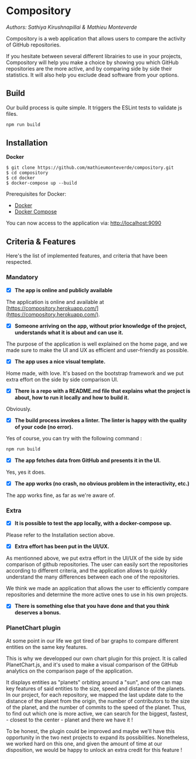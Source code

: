 # Compository

*Authors: Sathiya Kirushnapillai & Mathieu Monteverde*

Compository is a web application that allows users to compare the activity of GitHub repositories.

If you hesitate between several different librairies to use in your projects, Compository will
help you make a choice by showing you which GitHub repositories are the more active, and by comparing
side by side their statistics. It will also help you exclude dead software from your options.

## Build

Our build process is quite simple. It triggers the ESLint tests to validate js files.

```bash
npm run build
```


## Installation

**Docker**

```
$ git clone https://github.com/mathieumonteverde/compository.git
$ cd compository
$ cd docker
$ docker-compose up --build
```

Prerequisites for Docker:
+ [Docker](https://www.docker.com/get-docker)
+ [Docker Compose](https://docs.docker.com/compose/install/)

You can now access to the application via: [http://localhost:9090](http://localhost:9090)

## Criteria & Features

Here's the list of implemented features, and criteria that have been respected.

### Mandatory 
- [x] **The app is online and publicly available**

The application is online and available at [https://compository.herokuapp.com/](https://compository.herokuapp.com/).


- [x] **Someone arriving on the app, without prior knowledge of the project, understands what it is about and can use it.**

The purpose of the application is well explained on the home page, and we made sure to make the UI and UX as efficient and user-friendly as possible.


- [x] **The app uses a nice visual template.**

Home made, with love. It's based on the bootstrap framework and we put extra effort on the side by side comparison UI.


- [x] **There is a repo with a README.md file that explains what the project is about, how to run it locally and how to build it.**

Obviously.


- [x] **The build process invokes a linter. The linter is happy with the quality of your code (no error).**

Yes of course, you can try with the following command :

```bash
npm run build
```


- [x] **The app fetches data from GitHub and presents it in the UI.**

Yes, yes it does.


- [x] **The app works (no crash, no obvious problem in the interactivity, etc.)**

The app works fine, as far as we're aware of.


### Extra 

- [x] **It is possible to test the app locally, with a docker-compose up.**

Please refer to the Installation section above.


- [x] **Extra effort has been put in the UI/UX.**

As mentionned above, we put extra effort in the UI/UX of the side by side comparison of github repositories. 
The user can easily sort the repositories according to different criteria, and the application allows to quickly 
understand the many differences between each one of the repositories.

We think we made an application that allows the user to efficiently compare repositories and determine
the more active ones to use in his own projects.


- [x] **There is something else that you have done and that you think deserves a bonus.**

### PlanetChart plugin

At some point in our life we got tired of bar graphs to compare different entities on the same key features.

This is why we developped our own chart plugin for this project. It is called PlanetChart.js, and it's used
to make a visual comparison of the GitHub analytics on the comparison page of the application. 

It displays entities as "planets" orbiting around a "sun", and one can map key features of said entities 
to the size, speed and distance of the planets. In our project, for each repository, we mapped the last update
date to the distance of the planet from the origin, the number of contributors to the size of the planet,
and the number of commits to the speed of the planet. Thus, to find out which one is more active, we can 
search for the biggest, fastest, - closest to the center - planet and there we have it !

To be honest, the plugin could be improved and maybe we'll have this opportunity in the two next projects
to expand its possibilities. Nonetheless, we worked hard on this one, and given the amount of time at our disposition,
we would be happy to unlock an extra credit for this feature !



